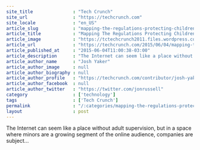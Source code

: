 ```yaml
---
site_title               : "Tech Crunch"
site_url                 : "https://techcrunch.com"
site_locale              : "en_US"
article_slug             : "mapping-the-regulations-protecting-childrens-privacy-online"
article_title            : "Mapping The Regulations Protecting Children’s Privacy Online"
article_image            : "https://tctechcrunch2011.files.wordpress.com/2015/06/kidprivacy.jpg?w=764&h=400&crop=1"
article_url              : "https://techcrunch.com/2015/06/04/mapping-the-marketing-legislation-protecting-a-new-generation-of-connected-children/"
article_published_at     : "2015-06-04T11:00:38-03:00"
article_description      : "The Internet can seem like a place without adult supervision, but in a space where minors are a growing segment of the online audience, companies are subject..."
article_author_name      : "Josh Yaker"
article_author_image     : null
article_author_biography : null
article_author_profile   : "https://techcrunch.com/contributor/josh-yaker/"
article_author_facebook  : null
article_author_twitter   : "https://twitter.com/jonrussell"
category                 : ['technology']
tags                     : ['Tech Crunch']
permalink                : "/:categories/mapping-the-regulations-protecting-childrens-privacy-online/"
layout                   : post
---
```


The Internet can seem like a place without adult supervision, but in a space where minors are a growing segment of the online audience, companies are subject...
